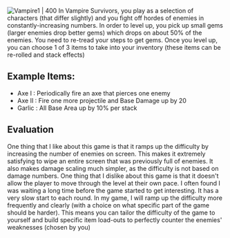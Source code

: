 ![Vampire1 | 400](https://cdn.vox-cdn.com/thumbor/VUfHTW2et7dCKOBK3dKQd3tEn2c=/1400x1400/filters:format(jpeg)/cdn.vox-cdn.com/uploads/chorus_asset/file/23232679/Vampire_Survivors_3.jpg)
In Vampire Survivors, you play as a selection of characters (that differ slightly) and you fight off hordes of enemies in constantly-increasing numbers.
In order to level up, you pick up small gems (larger enemies drop better gems) which drops on about 50% of the enemies. You need to re-tread your steps to get gems. Once you level up, you can choose 1 of  3 items to take into your inventory (these items can be re-rolled and stack effects)
## Example Items:
- Axe I : Periodically fire an axe that pierces one enemy
- Axe II : Fire one more projectile and Base Damage up by 20
- Garlic : All Base Area up by 10% per stack
## Evaluation
One thing that I like about this game is that it ramps up the difficulty by increasing the number of enemies on screen. This makes it extremely satisfying to wipe an entire screen that was previously full of enemies. It also makes damage scaling much simpler, as the difficulty is not based on damage numbers.
One thing that I dislike about this game is that it doesn't allow the player to move through the level at their own pace. I often found I was waiting a long time before the game started to get interesting. It has a very slow start to each round.
In my game, I will ramp up the difficulty more frequently and clearly (with a choice on what specific part of the game should be harder). This means you can tailor the difficulty of the game to yourself and build specific item load-outs to perfectly counter the enemies' weaknesses (chosen by you)